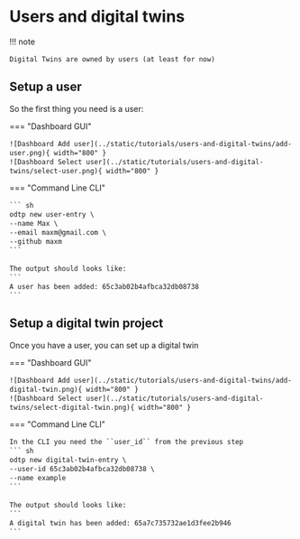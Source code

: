 # Users and digital twins

!!! note

    Digital Twins are owned by users (at least for now)

## Setup a user

So the first thing you need is a user:

=== "Dashboard GUI"

    ![Dashboard Add user](../static/tutorials/users-and-digital-twins/add-user.png){ width="800" }
    ![Dashboard Select user](../static/tutorials/users-and-digital-twins/select-user.png){ width="800" }

=== "Command Line CLI"

    ``` sh
    odtp new user-entry \
    --name Max \
    --email maxm@gmail.com \
    --github maxm
    ```
    
    The output should looks like: 
    ```
    A user has been added: 65c3ab02b4afbca32db08738
    ``` 


## Setup a digital twin project

Once you have a user, you can set up a digital twin


=== "Dashboard GUI"

    ![Dashboard Add user](../static/tutorials/users-and-digital-twins/add-digital-twin.png){ width="800" }
    ![Dashboard Select user](../static/tutorials/users-and-digital-twins/select-digital-twin.png){ width="800" }

=== "Command Line CLI"

    In the CLI you need the ``user_id`` from the previous step 
    ``` sh
    odtp new digital-twin-entry \
    --user-id 65c3ab02b4afbca32db08738 \
    --name example
    ```

    The output should looks like: 
    ```
    A digital twin has been added: 65a7c735732ae1d3fee2b946
    ``` 

<script src="https://hypothes.is/embed.js" async></script>
